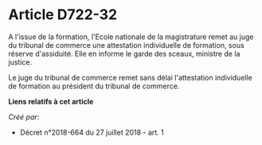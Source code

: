 # Article D722-32

A l'issue de la formation, l'Ecole nationale de la magistrature remet au juge du tribunal de commerce une attestation
individuelle de formation, sous réserve d'assiduité. Elle en informe le garde des sceaux, ministre de la justice.

Le juge du tribunal de commerce remet sans délai l'attestation individuelle de formation au président du tribunal de
commerce.

**Liens relatifs à cet article**

_Créé par_:

  - Décret n°2018-664 du 27 juillet 2018 - art. 1
